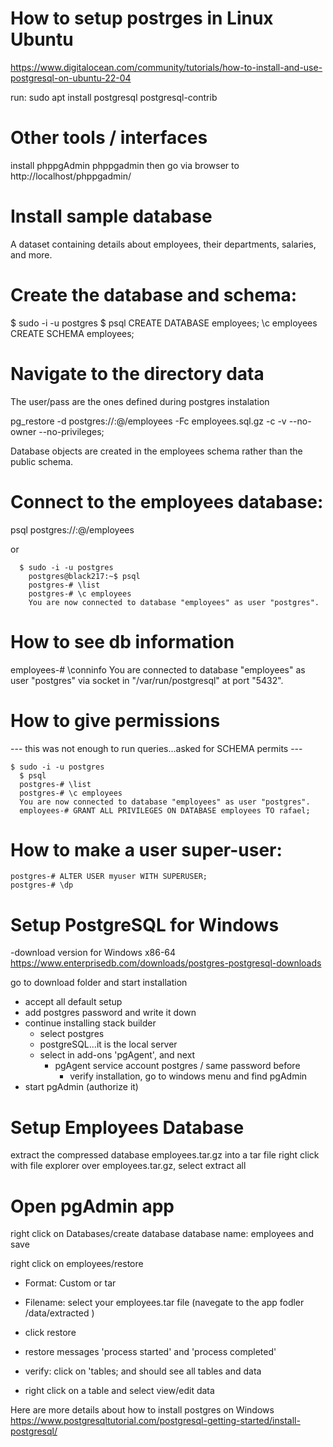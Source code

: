 # How to setup postrges in Linux Ubuntu 
https://www.digitalocean.com/community/tutorials/how-to-install-and-use-postgresql-on-ubuntu-22-04

run: sudo apt install postgresql postgresql-contrib

# Other tools / interfaces
install phppgAdmin
phppgadmin then go via browser to http://localhost/phppgadmin/ 

# Install sample database 
A dataset containing details about employees, their departments, salaries, and more.

# Create the database and schema:
  $ sudo -i -u postgres
  $ psql
    CREATE DATABASE employees;
    \c employees
    CREATE SCHEMA employees;

# Navigate to the directory data
The user/pass are the ones defined during postgres instalation

pg_restore -d postgres://<user>:<password>@<hostname>/employees -Fc employees.sql.gz -c -v --no-owner --no-privileges; 

Database objects are created in the employees schema rather than the public schema.

# Connect to the employees database:

psql postgres://<user>:<password>@<hostname>/employees

or 
```
  $ sudo -i -u postgres
    postgres@black217:~$ psql
    postgres-# \list
    postgres-# \c employees 
    You are now connected to database "employees" as user "postgres".
```
# How to see db information
employees-# \conninfo
You are connected to database "employees" as user "postgres" via socket in "/var/run/postgresql" at port "5432".

# How to give permissions
--- this was not enough to run queries...asked for SCHEMA permits ---
  ```
  $ sudo -i -u postgres
    $ psql
    postgres-# \list
    postgres-# \c employees 
    You are now connected to database "employees" as user "postgres".
    employees-# GRANT ALL PRIVILEGES ON DATABASE employees TO rafael;
  ```

# How to make a user super-user:
```
postgres-# ALTER USER myuser WITH SUPERUSER;
postgres-# \dp
```



# Setup PostgreSQL for Windows

-download version for Windows x86-64
https://www.enterprisedb.com/downloads/postgres-postgresql-downloads

go to download folder and start installation
- accept all default setup
- add postgres password and write it down
- continue installing stack builder
  - select postgres
  - postgreSQL...it is the local server
  - select in add-ons 'pgAgent', and next
    - pgAgent service account postgres / same password before 
      -  verify installation, go to windows menu and find pgAdmin 
 -  start pgAdmin (authorize it)


# Setup Employees Database
extract the compressed database employees.tar.gz into a tar file
right click with file explorer over employees.tar.gz, select extract all 

# Open pgAdmin app

right click on Databases/create database 
database name: employees and save

right click on employees/restore
- Format: Custom or tar
- Filename: select your employees.tar file (navegate to the app fodler /data/extracted )
- click restore

- restore messages 'process started' and 'process completed'
- verify: click on 'tables; and should see all tables and data
- right click on a table and select view/edit data

Here are more details about how to install postgres on Windows
https://www.postgresqltutorial.com/postgresql-getting-started/install-postgresql/
